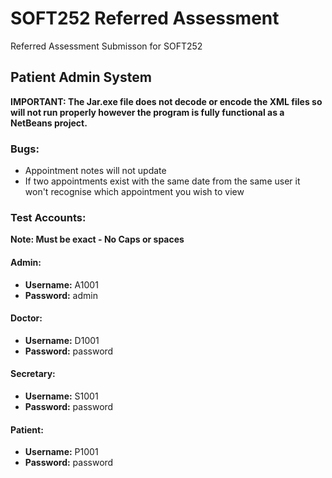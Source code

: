# SOFT252 Referred Assessment

Referred Assessment Submisson for SOFT252

## Patient Admin System
**IMPORTANT: The Jar.exe file does not decode or encode the XML files so will not run properly however the program is fully functional as a NetBeans project.**

### Bugs:
- Appointment notes will not update
- If two appointments exist with the same date from the same user it won't recognise which appointment you wish to view

### Test Accounts:
**Note: Must be exact - No Caps or spaces**
#### Admin:
- **Username:** A1001
- **Password:** admin

#### Doctor:
- **Username:** D1001
- **Password:** password

#### Secretary:
- **Username:** S1001
- **Password:** password

#### Patient:
- **Username:** P1001
- **Password:** password
